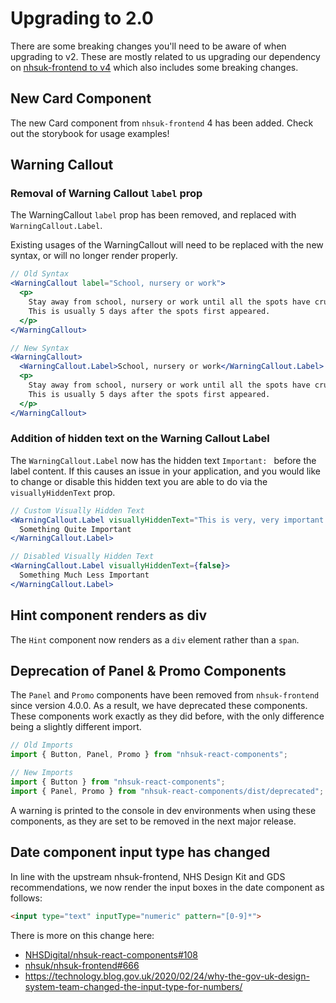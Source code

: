 # Upgrading to 2.0

There are some breaking changes you'll need to be aware of when upgrading to v2.  These are mostly related to us upgrading our dependency on [nhsuk-frontend to v4](https://github.com/nhsuk/nhsuk-frontend/blob/master/CHANGELOG.md#400---26-october-2020) which also includes some breaking changes.

## New Card Component

The new Card component from `nhsuk-frontend` 4 has been added. Check out the storybook for usage examples!

## Warning Callout

### Removal of Warning Callout `label` prop

The WarningCallout `label` prop has been removed, and replaced with `WarningCallout.Label`.

Existing usages of the WarningCallout will need to be replaced with the new syntax, or will no longer render properly.

```jsx
// Old Syntax
<WarningCallout label="School, nursery or work">
  <p>
    Stay away from school, nursery or work until all the spots have crusted over.
    This is usually 5 days after the spots first appeared.
  </p>
</WarningCallout>

// New Syntax
<WarningCallout>
  <WarningCallout.Label>School, nursery or work</WarningCallout.Label>
  <p>
    Stay away from school, nursery or work until all the spots have crusted over.
    This is usually 5 days after the spots first appeared.
  </p>
</WarningCallout>
```

### Addition of hidden text on the Warning Callout Label

The `WarningCallout.Label` now has the hidden text `Important: ` before the label content. If this causes an issue in your application, and you would like to change or disable this hidden text you are able to do via the `visuallyHiddenText` prop.

```jsx
// Custom Visually Hidden Text
<WarningCallout.Label visuallyHiddenText="This is very, very important: ">
  Something Quite Important
</WarningCallout.Label>

// Disabled Visually Hidden Text
<WarningCallout.Label visuallyHiddenText={false}>
  Something Much Less Important
</WarningCallout.Label>
```

## Hint component renders as div

The `Hint` component now renders as a `div` element rather than a `span`.

## Deprecation of Panel & Promo Components

The `Panel` and `Promo` components have been removed from `nhsuk-frontend` since version 4.0.0. As a result, we have deprecated these components. These components work exactly as they did before, with the only difference being a slightly different import.

```jsx
// Old Imports
import { Button, Panel, Promo } from "nhsuk-react-components";

// New Imports
import { Button } from "nhsuk-react-components";
import { Panel, Promo } from "nhsuk-react-components/dist/deprecated";
```

A warning is printed to the console in dev environments when using these components, as they are set to be removed in the next major release.

## Date component input type has changed

In line with the upstream nhsuk-frontend, NHS Design Kit and GDS recommendations, we now render the input boxes in the date component as follows:

```html
<input type="text" inputType="numeric" pattern="[0-9]*">
```

There is more on this change here:

- [NHSDigital/nhsuk-react-components#108](https://github.com/NHSDigital/nhsuk-react-components/pull/108)
- [nhsuk/nhsuk-frontend#666](https://github.com/nhsuk/nhsuk-frontend/pull/666)
- https://technology.blog.gov.uk/2020/02/24/why-the-gov-uk-design-system-team-changed-the-input-type-for-numbers/
